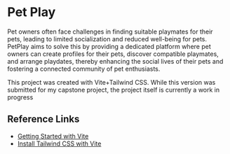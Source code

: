 # Pet Play

Pet owners often face challenges in finding suitable playmates for their pets, leading to limited socialization and reduced well-being for pets. PetPlay aims to solve this by providing a dedicated platform where pet owners can create profiles for their pets, discover compatible playmates, and arrange playdates, thereby enhancing the social lives of their pets and fostering a connected community of pet enthusiasts.

This project was created with Vite+Tailwind CSS. While this version was submitted for my capstone project, the project itself is currently a work in progress 


## Reference Links

- [Getting Started with Vite](https://vitejs.dev/guide/)
- [Install Tailwind CSS with Vite](https://tailwindcss.com/docs/guides/vite)
